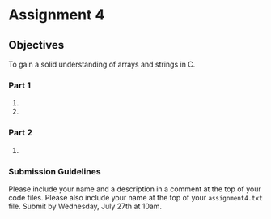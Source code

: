 # Assignment 4

## Objectives

To gain a solid understanding of arrays and strings in C.

### Part 1

1.  
2.  

  
### Part 2

1.  

### Submission Guidelines
Please include your name and a description in a comment at the top of your code files. Please also include your name at the top of your `assignment4.txt` file. Submit by Wednesday, July 27th at 10am. 
